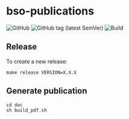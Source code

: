 # bso-publications

![GitHub](https://img.shields.io/github/license/dataesr/bso-publications)
![GitHub tag (latest SemVer)](https://img.shields.io/github/v/tag/dataesr/bso-publications)
![Build](https://github.com/dataesr/bso-publications/actions/workflows/build.yml/badge.svg)

## Release
To create a new release:
```shell
make release VERSION=X.X.X
```

## Generate publication
```shell
cd doc
sh build_pdf.sh
```
